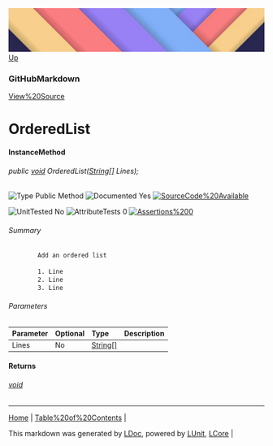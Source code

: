 ![](../Content/LDoc-banner-small.png "")
[Up](GitHubMarkdown.md)
### GitHubMarkdown
[View%20Source](../Markdown/GitHubMarkdown.cs)
# OrderedList
#### InstanceMethod
###### public [void](https://www.google.com/#q=C%23+System.void) OrderedList([String[]](https://www.google.com/#q=C%23+System.String[]) Lines);

![Type Public Method](http://b.repl.ca/v1/Type-Public%20Method-lightgrey.png "") ![Documented Yes](http://b.repl.ca/v1/Documented-Yes-brightgreen.png "") [![SourceCode%20Available](http://b.repl.ca/v1/SourceCode-Available-brightgreen.png%20%22%22)](../Markdown/GitHubMarkdown.cs#L135)

![UnitTested No](http://b.repl.ca/v1/UnitTested-No-lightgrey.png "") ![AttributeTests 0](http://b.repl.ca/v1/AttributeTests-0-lightgrey.png "") [![Assertions%200](http://b.repl.ca/v1/Assertions-0-brightgreen.png%20%22%22)](../Markdown/GitHubMarkdown.cs)
###### Summary

            Add an ordered list
            
            1. Line
            2. Line
            3. Line
            
            
###### Parameters

Parameter | Optional | Type | Description
:---  | :---  | :---  | :--- 
Lines | No | [String[]](https://www.google.com/#q=C%23+System.String[]) | 

#### Returns
###### [void](https://www.google.com/#q=C%23+System.void)
---

[Home](../../README.md) | [Table%20of%20Contents](../../TableOfContents.md) | 


This markdown was generated by [LDoc](https://github.com/CodeSingularity/LDoc), powered by [LUnit](https://github.com/CodeSingularity/LUnit), [LCore](https://github.com/CodeSingularity/LCore) | 

